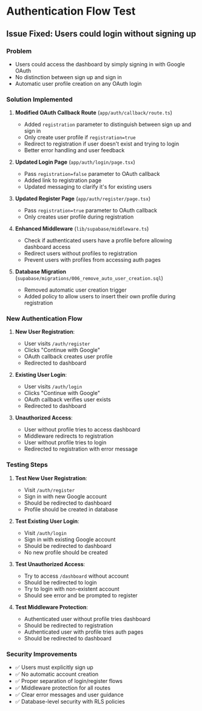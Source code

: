 # Authentication Flow Test

## Issue Fixed: Users could login without signing up

### Problem
- Users could access the dashboard by simply signing in with Google OAuth
- No distinction between sign up and sign in
- Automatic user profile creation on any OAuth login

### Solution Implemented

1. **Modified OAuth Callback Route** (`app/auth/callback/route.ts`)
   - Added `registration` parameter to distinguish between sign up and sign in
   - Only create user profile if `registration=true`
   - Redirect to registration if user doesn't exist and trying to login
   - Better error handling and user feedback

2. **Updated Login Page** (`app/auth/login/page.tsx`)
   - Pass `registration=false` parameter to OAuth callback
   - Added link to registration page
   - Updated messaging to clarify it's for existing users

3. **Updated Register Page** (`app/auth/register/page.tsx`)
   - Pass `registration=true` parameter to OAuth callback
   - Only creates user profile during registration

4. **Enhanced Middleware** (`lib/supabase/middleware.ts`)
   - Check if authenticated users have a profile before allowing dashboard access
   - Redirect users without profiles to registration
   - Prevent users with profiles from accessing auth pages

5. **Database Migration** (`supabase/migrations/006_remove_auto_user_creation.sql`)
   - Removed automatic user creation trigger
   - Added policy to allow users to insert their own profile during registration

### New Authentication Flow

1. **New User Registration**:
   - User visits `/auth/register`
   - Clicks "Continue with Google"
   - OAuth callback creates user profile
   - Redirected to dashboard

2. **Existing User Login**:
   - User visits `/auth/login`
   - Clicks "Continue with Google"
   - OAuth callback verifies user exists
   - Redirected to dashboard

3. **Unauthorized Access**:
   - User without profile tries to access dashboard
   - Middleware redirects to registration
   - User without profile tries to login
   - Redirected to registration with error message

### Testing Steps

1. **Test New User Registration**:
   - Visit `/auth/register`
   - Sign in with new Google account
   - Should be redirected to dashboard
   - Profile should be created in database

2. **Test Existing User Login**:
   - Visit `/auth/login`
   - Sign in with existing Google account
   - Should be redirected to dashboard
   - No new profile should be created

3. **Test Unauthorized Access**:
   - Try to access `/dashboard` without account
   - Should be redirected to login
   - Try to login with non-existent account
   - Should see error and be prompted to register

4. **Test Middleware Protection**:
   - Authenticated user without profile tries dashboard
   - Should be redirected to registration
   - Authenticated user with profile tries auth pages
   - Should be redirected to dashboard

### Security Improvements

- ✅ Users must explicitly sign up
- ✅ No automatic account creation
- ✅ Proper separation of login/register flows
- ✅ Middleware protection for all routes
- ✅ Clear error messages and user guidance
- ✅ Database-level security with RLS policies 